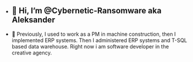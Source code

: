 - 👋 Hi, I’m @Cybernetic-Ransomware aka Aleksander
  --
- 👀 Previously, I used to work as a PM in machine construction, then I implemented ERP systems. Then I administered ERP systems and T-SQL based data warehouse. Right now i am software developer in the creative agency.
